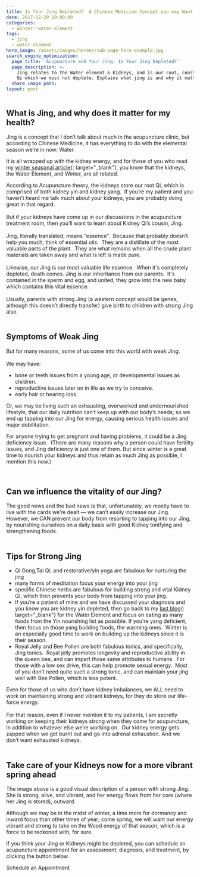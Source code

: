 ```yaml
---
title: Is Your Jing Depleted?  A Chinese Medicine Concept you may Want to Know About
date: 2017-12-29 10:00:00
categories:
  - winter--water-element
tags:
  - jing
  - water-element
hero_image: /assets/images/heroes/sub-page-hero-example.jpg
search_engine_optimization:
  page_title: 'Acupuncture and Your Jing: Is Your Jing Depleted?'
  page_description: >-
    Jing relates to the Water element & Kidneys, and is our root, constitutional
    Qi which we must not deplete. Explains what jing is and why it matters.
  share_image_path:
layout: post
---
```


## What is Jing, and why does it matter for my health?

Jing is a concept that I don’t talk about much in the acupuncture clinic, but according to Chinese Medicine, it has everything to do with the elemental season we’re in now: Water.&nbsp;

It is all wrapped up with the kidney energy; and for those of you who read my [winter seasonal article](http://www.wisdomwaysacupuncture.com/2015/01/12/the-depths-of-water-will-keep-you-balanced-this-winter/ "The Depths of the Water Element will Keep you Balanced this Winter"){: target="_blank"}, you know that the kidneys, the Water Element, and Winter, are all related.

<div>According to Acupuncture theory, the kidneys store our root Qi, which is comprised of both kidney yin and kidney yang.&nbsp; If you&rsquo;re my patient and you haven&rsquo;t heard me talk much about your kidneys, you are probably doing great in that regard.&nbsp;</div>

<div>&nbsp;</div>

<div>But if your kidneys have come up in our discussions in the acupuncture treatment room, then you&rsquo;ll want to learn about Kidney Qi&rsquo;s cousin, Jing.</div>

<div>&nbsp;</div>

<div>Jing, literally translated, means &ldquo;essence&rdquo;.&nbsp; Because that probably doesn&rsquo;t help you much, think of essential oils.&nbsp; They are a distillate of the most valuable parts of the plant.&nbsp; They are what remains when all the crude plant materials are taken away and what is left is made pure.</div>

<div>&nbsp;</div>

<div>Likewise, our Jing is our most valuable life essence.&nbsp; When it's completely depleted, death comes. Jing is our inheritance from our parents.&nbsp; It's contained in the sperm and egg, and united, they grow into the new baby which contains this vital essence.&nbsp;</div>

<div>&nbsp;</div>

<div>Usually, parents with strong Jing (a western concept would be genes, although this doesn&rsquo;t directly transfer) give birth to children with strong Jing also.</div>

<div>&nbsp;</div>

## Symptoms of Weak Jing

<div>But for many reasons, some of us come into this world with weak Jing.&nbsp;</div>

<div>&nbsp;</div>

<div>We may have:</div>

* bone or teeth issues from a young age, or developmental issues as children.
* reproductive issues later on in life as we try to conceive.
* early hair or hearing loss.

Or, we may be living such an exhausting, overworked and undernourished lifestyle, that our daily nutrition can’t keep up with our body’s needs; so we end up tapping into our Jing for energy, causing serious health issues and major debilitation.

For anyone trying to get pregnant and having problems, it could be a Jing deficiency issue.&nbsp; (There are many reasons why a person could have fertility issues, and Jing deficiency is just one of them. But since winter is a great time to nourish your kidneys and thus retain as much Jing as possible, I mention this now.)

<div>&nbsp;</div>

## Can we influence the vitality of our Jing?

<div>The good news and the bad news is that, unfortunately, we mostly have to live with the cards we&rsquo;re dealt &mdash; we can&rsquo;t easily increase our Jing.&nbsp; However, we CAN prevent our body from resorting to tapping into our Jing, by nourishing ourselves on a daily basis with good Kidney tonifying and strengthening foods.&nbsp;</div>

<div>&nbsp;</div>

## Tips for Strong Jing

* Qi Gong,Tai Qi, and restorative/yin yoga are fabulous for nurturing the jing
* many forms of meditation focus your energy into your jing
* specific Chinese herbs are fabulous for building strong and vital Kidney Qi, which then prevents your body from tapping into your jing.
* If you’re a patient of mine and we have discussed your diagnosis and you know you are kidney yin depleted, then go back to my [last blog](http://www.wisdomwaysacupuncture.com/2015/01/12/the-depths-of-water-will-keep-you-balanced-this-winter/ "The Depths of the Water Element will Keep you Balanced this Winter"){: target="_blank"} for the Water Element and focus on eating as many foods from the Yin nourishing list as possible. If you’re yang deficient, then focus on those yang building foods, the warming ones.&nbsp; Winter is an especially good time to work on building up the kidneys since it is their season.&nbsp;
* Royal Jelly and Bee Pollen are both fabulous tonics, and specifically, Jing tonics.&nbsp; Royal jelly promotes longevity and reproductive ability in the queen bee, and can impart those same attributes to humans.&nbsp; For those with a low sex drive, this can help promote sexual energy.&nbsp; Most of you don’t need quite such a strong tonic, and can maintain your jing well with Bee Pollen, which is less potent.&nbsp;

<div>Even for those of us who don&rsquo;t have kidney imbalances, we ALL need to work on maintaining strong and vibrant kidneys, for they do store our life-force energy.&nbsp;</div>

<div>&nbsp;</div>

<div>For that reason, even if I never mention it to my patients, I am secretly working on keeping their kidneys strong when they come for acupuncture, in addition to whatever else we&rsquo;re working on.&nbsp; Our kidney energy gets zapped when we get burnt out and go into adrenal exhaustion. And we don&rsquo;t want exhausted kidneys.</div>

<div>&nbsp;</div>

<div><h2>Take care of your Kidneys now for a more vibrant spring ahead</h2><p>The image above is a good visual description of a person with strong Jing.&nbsp; She is strong, alive, and vibrant, and her energy flows from her core (where her Jing is stored), outward.&nbsp;</p><p>Although we may be in the midst of winter, a time more for dormancy and inward focus than other times of year; come spring, we will want our energy vibrant and strong to take on the Wood energy of that season, which is a force to be reckoned with, for sure.</p><p>If you think your Jing or Kidneys might be depleted, you can schedule an acupuncture appointment for an assessment, diagnosis, and treatment, by clicking the button below.</p><p>Schedule an Appointment</p><p>&nbsp;</p><p>&nbsp;</p></div>